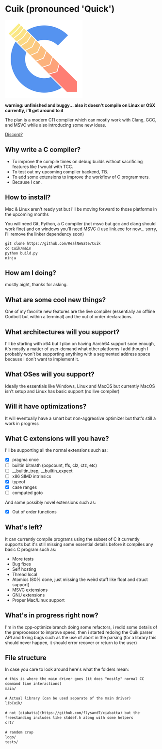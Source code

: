 # Cuik (pronounced 'Quick')

<img src="logo/cuik.svg" width="256px"/>

**warning: unfinished and buggy... also it doesn't compile on Linux or OSX currently, i'll get around to it**

The plan is a modern C11 compiler which can mostly work with Clang, GCC, and MSVC while also introducing some new ideas.

[Discord?](https://discord.gg/UFuHChZswc)

## Why write a C compiler?
* To improve the compile times on debug builds without sacrificing features like I would with TCC.
* To test out my upcoming compiler backend, TB.
* To add some extensions to improve the workflow of C programmers.
* Because I can.

## How to install?
Mac & Linux aren't ready yet but i'll be moving forward to those platforms in the upcoming months

You will need Git, Python, a C compiler (not msvc but gcc and clang should work fine) and on windows you'll need MSVC (i use link.exe for now... sorry, i'll remove the linker dependency soon)

```
git clone https://github.com/RealNeGate/Cuik
cd Cuik/main
python build.py
ninja
```

## How am I doing?
mostly aight, thanks for asking.


## What are some cool new things?
One of my favorite new features are the live compiler (essentially an offline Godbolt but within a terminal) and the out of order declarations.

## What architectures will you support?
I'll be starting with x64 but I plan on having Aarch64 support soon enough, it's mostly a matter of user-demand what other platforms I add though I probably won't be supporting anything with a segmented address space because I don't want to implement it.


## What OSes will you support?
Ideally the essentials like Windows, Linux and MacOS but currently MacOS isn't setup and Linux has basic support (no live compiler)


## Will it have optimizations?
It will eventually have a smart but non-aggressive optimizer but that's still a work in progress


## What C extensions will you have?
I'll be supporting all the normal extensions such as:
- [x] pragma once
- [ ] builtin bitmath (popcount, ffs, clz, ctz, etc)
- [ ] __builtin_trap, __builtin_expect
- [ ] x86 SIMD intrinsics
- [x] typeof
- [x] case ranges
- [ ] computed goto

And some possibly novel extensions such as:
- [x] Out of order functions


## What's left?
It can currently compile programs using the subset of C it currently supports but it's still missing some essential details before it compiles any basic C program such as:
* More tests
* Bug fixes
* Self hosting
* Thread local
* Atomics (80% done, just missing the weird stuff like float and struct support)
* MSVC extensions
* GNU extensions
* Proper Mac/Linux support

## What's in progress right now?

I'm in the cpp-optimize branch doing some refactors, i redid some details of the preprocessor to improve speed, then  i started redoing the Cuik parser API and fixing bugs such as the use of abort in the parsing (for a library this should never happen, it should error recover or return to the user)

## File structure
In case you care to look around here's what the folders mean:
```
# this is where the main driver goes (it does "mostly" normal CC command line interactions)
main/

# Actual library (can be used separate of the main driver)
libCuik/

# not [ciabatta](https://github.com/flysand7/ciabatta) but the freestanding includes like stddef.h along with some helpers
crt/

# random crap
logo/
tests/
```
